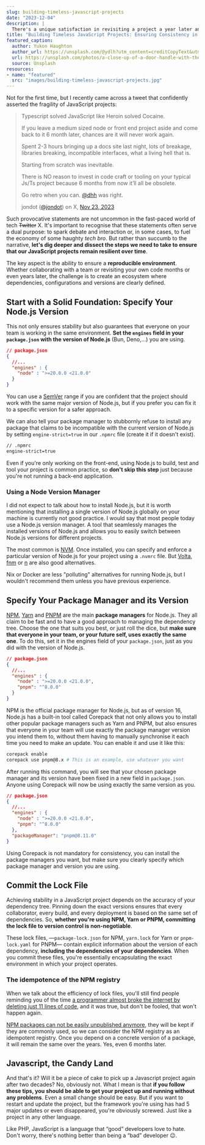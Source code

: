 ```yaml
---
slug: building-timeless-javascript-projects
date: "2023-12-04"
description: |
  There's a unique satisfaction in revisiting a project a year later and finding it seamlessly functional, but, in the ever-evolving world of JavaScript, there's a common sentiment that leaving a project untouched for a few months is akin to signing its death warrant. In this guide, we'll explore strategies for setting up a JavaScript project to ensure that it remains not only functional, but also robust.
title: "Building Timeless JavaScript Projects: Ensuring Consistency in Dependencies and Versions"
featured_caption:
  author: Yukon Haughton
  author_url: https://unsplash.com/@ydlh?utm_content=creditCopyText&utm_medium=referral&utm_source=unsplash
  url: https://unsplash.com/photos/a-close-up-of-a-door-handle-with-the-word-forever-on-it-9a_ls2nG9IE?utm_content=creditCopyText&utm_medium=referral&utm_source=unsplash
  source: Unsplash
resources:
- name: "featured"
  src: "images/building-timeless-javascript-projects.jpg"
---
```


Not for the first time, but I recently came across a tweet that confidently asserted the fragility of JavaScript projects:

> Typescript solved JavaScript like Heroin solved Cocaine.
>
> If you leave a medium sized node or front end project aside and come back to it 6 month later, chances are it will never work again.
>
> Spent 2-3 hours bringing up a docs site last night, lots of breakage, libraries breaking, incompatible interfaces, what a living hell that is.
>
> Starting from scratch was inevitable.
>
> There is NO reason to invest in code craft or tooling on your typical Js/Ts project because 6 months from now it’ll all be obsolete.
>
> Go retro when you can. [@dhh](https://twitter.com/dhh) was right.
>
> jondot ([@jondot](https://twitter.com/jondot)) on X, [Nov 23, 2023
](https://twitter.com/jondot/status/1727572827312705769)

Such provocative statements are not uncommon in the fast-paced world of tech ~~Twitter~~ X. It's important to recognise that these statements often serve a dual purpose: to spark debate and interaction or, in some cases, to fuel the economy of some haughty _tech bro_. But rather than succumb to the narrative, **let's dig deeper and dissect the steps we need to take to ensure that our JavaScript projects remain resilient over time**.

The key aspect is the ability to ensure a **reproducible environment**. Whether collaborating with a team or revisiting your own code months or even years later, the challenge is to create an ecosystem where dependencies, configurations and versions are clearly defined.

## Start with a Solid Foundation: Specify Your Node.js Version

This not only ensures stability but also guarantees that everyone on your team is working in the same environment. **Set the `engines` field in your `package.json` with the version of Node.js** (Bun, Deno,...) you are using.

```json
// package.json
{
  //...
  "engines" : { 
    "node" : ">=20.0.0 <21.0.0"
  }
}
```

You can use a [SemVer](https://semver.npmjs.com/#syntax-examples) range if you are confident that the project should work with the same major version of Node.js, but if you prefer you can fix it to a specific version for a safer approach.

We can also tell your package manager to stubbornly refuse to install any package that claims to be incompatible with the current version of Node.js by setting `engine-strict=true` in our `.npmrc` file (create it if it doesn't exist).

```txt
// .npmrc
engine-strict=true
```

Even if you're only working on the front-end, using Node.js to build, test and tool your project is common practice, so **don't skip this step** just because you're not running a back-end application.

### Using a Node Version Manager

I did not expect to talk about how to install Node.js, but it is worth mentioning that installing a single version of Node.js globally on your machine is currently not good practice. I would say that most people today use a Node.js version manager. A tool that seamlessly manages the installed versions of Node.js and allows you to easily switch between Node.js versions for different projects.

The most common is [NVM](https://github.com/nvm-sh/nvm). Once installed, you can specify and enforce a particular version of Node.js for your project using a `.nvmrc` file. But [Volta](https://docs.volta.sh/guide/#why-volta), [fnm](https://github.com/Schniz/fnm) or [n](https://github.com/tj/n) are also good alternatives.

Nix or Docker are less "polluting" alternatives for running Node.js, but I wouldn't recommend them unless you have previous experience.

## Specify Your Package Manager and its Version

[NPM](https://www.npmjs.com/), [Yarn](https://yarnpkg.com/) and [PNPM](https://pnpm.io/) are the main **package managers** for Node.js. They all claim to be fast and to have a good approach to managing the dependency tree. Choose the one that suits you best, or just roll the dice, but **make sure that everyone in your team, or your future self, uses exactly the same one**. To do this, set it in the engines field of your `package.json`, just as you did with the version of Node.js.

```json
// package.json
{
  //...
  "engines" : { 
    "node" : ">=20.0.0 <21.0.0",
    "pnpm": "^8.0.0"
  }
}
```

NPM is the official package manager for Node.js, but as of version 16, Node.js has a built-in tool called Corepack that not only allows you to install other popular package managers such as Yarn and PNPM, but also ensures that everyone in your team will use exactly the package manager version you intend them to, without them having to manually synchronise it each time you need to make an update. You can enable it and use it like this:

```bash
corepack enable
corepack use pnpm@8.x # This is an example, use whatever you want
```

After running this command, you will see that your chosen package manager and its version have been fixed in a new field in `package.json`. Anyone using Corepack will now be using exactly the same version as you.

```json
// package.json
{
  //...
  "engines" : { 
    "node" : ">=20.0.0 <21.0.0",
    "pnpm": "^8.0.0"
  },
  "packageManager": "pnpm@8.11.0"
}
```

Using Corepack is not mandatory for consistency, you can install the package managers you want, but make sure you clearly specify which package manager and version you are using.

## Commit the Lock File

Achieving stability in a JavaScript project depends on the accuracy of your dependency tree. Pinning down the exact versions ensures that every collaborator, every build, and every deployment is based on the same set of dependencies. So, **whether you're using NPM, Yarn or PNPM, committing the lock file to version control is non-negotiable**.

These lock files, —`package-lock.json` for NPM, `yarn.lock` for Yarn or `pnpm-lock.yaml` for PNPM— contain explicit information about the version of each dependency, **including the dependencies of your dependencies**. When you commit these files, you're essentially encapsulating the exact environment in which your project operates.

### The idempotence of the NPM registry

When we talk about the efficiency of lock files, you'll still find people reminding you of the time [a programmer almost broke the internet by deleting just 11 lines of code](https://www.sciencealert.com/how-a-programmer-almost-broke-the-internet-by-deleting-11-lines-of-code), and it was true, but don't be fooled, that won't happen again.

[NPM packages can not be easily unpublished anymore](https://docs.npmjs.com/unpublishing-packages-from-the-registry), they will be kept if they are commonly used, so we can consider the NPM registry as an idempotent registry. Once you depend on a concrete version of a package, it will remain the same over the years. Yes, even 6 months later.

## Javascript, the Candy Land

And that's it? Will it be a piece of cake to pick up a Javascript project again after two decades? No, obviously not. What I mean is that **if you follow these tips, you should be able to get your project up and running without any problems**. Even a small change should be easy. But if you want to restart and update the project, but the framework you're using has had 5 major updates or even disappeared, you're obviously screwed. Just like a project in any other language.

Like PHP, JavaScript is a language that “good” developers love to hate. Don't worry, there's nothing better than being a “bad” developer 😉.
